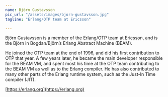 ```yaml
---
name: Björn	Gustavsson
pic_url: "/assets/images/bjorn-gustavsson.jpg"
tagline: "Erlang/OTP team at Ericsson"

---
```

Björn Gustavsson is a member of the Erlang/OTP team at Ericsson, and is the Björn in Bogdan/Björn’s Erlang Abstract Machine (BEAM).

He joined the OTP team at the end of 1996, and did his first contribution to OTP that year. A few years later, he became the main developer responsible for the BEAM VM, and spent most his time at the OTP team contributing to the BEAM VM as well as to the Erlang compiler. He has also contributed to many other parts of the Erlang runtime system, such as the Just-In Time compiler (JIT).

[https://erlang.org](https://erlang.org)
